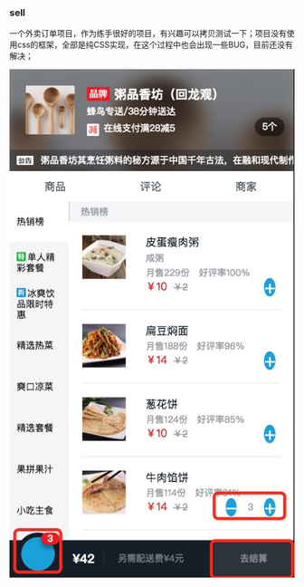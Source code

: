 ### sell
一个外卖订单项目，作为练手很好的项目，有兴趣可以拷贝测试一下；项目没有使用css的框架，全部是纯CSS实现，在这个过程中也会出现一些BUG，目前还没有解决；

![红色区域的字体图片和+号的字体没有引用，“结算”在变背景出现CSS语法问题（预测是CSS样式的加载在js代码之前）](/img/1.png)
